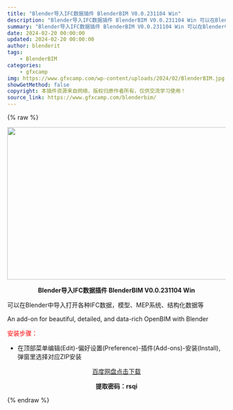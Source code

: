 ```yaml
---
title: "Blender导入IFC数据插件 BlenderBIM V0.0.231104 Win"
description: "Blender导入IFC数据插件 BlenderBIM V0.0.231104 Win 可以在Blender中导入打开各种IFC数据，模型、MEP系统、结构化数据等 An add-on for bea..."
summary: "Blender导入IFC数据插件 BlenderBIM V0.0.231104 Win 可以在Blender中导入打开各种IFC数据，模型、MEP系统、结构化数据等 An add-on for bea..."
date: 2024-02-20 00:00:00
updated: 2024-02-20 00:00:00
author: blenderit
tags: 
    - BlenderBIM
categories:
    - gfxcamp
img: https://www.gfxcamp.com/wp-content/uploads/2024/02/BlenderBIM.jpg
showGetMethod: false
copyright: 本插件资源来自网络，版权归原作者所有，仅供交流学习使用！
source_link: https://www.gfxcamp.com/blenderbim/
---
```


{% raw %}
<div><p><img decoding="async" class="aligncenter size-full wp-image-118642" src="https://www.gfxcamp.com/wp-content/uploads/2024/02/BlenderBIM.jpg" data-src="https://www.gfxcamp.com/wp-content/uploads/2024/02/BlenderBIM.jpg" alt="" width="640" height="351" data-srcset="https://www.gfxcamp.com/wp-content/uploads/2024/02/BlenderBIM.jpg 640w, https://www.gfxcamp.com/wp-content/uploads/2024/02/BlenderBIM-150x82.jpg 150w" data-sizes="(max-width: 640px) 100vw, 640px"></p><p style="text-align: center;"><strong>Blender导入IFC数据插件 BlenderBIM V0.0.231104 Win</strong></p><p>可以在Blender中导入打开各种IFC数据，模型、MEP系统、结构化数据等</p><p>An add-on for beautiful, detailed, and data-rich OpenBIM with Blender</p><p style="text-align: left;"><span style="color: #ff0000;">安装步骤：</span></p><ul>
<li>在顶部菜单编辑(Edit)-偏好设置(Preference)-插件(Add-ons)-安装(Install),弹窗里选择对应ZIP安装</li>
</ul><p style="text-align: center;"><a class="maxbutton-3 maxbutton maxbutton-baidu" target="_blank" rel="noopener" href="https://pan.baidu.com/s/1maWtMw694eAQvFc5jMRynA?pwd=rsqi"><span class="mb-text">百度网盘点击下载</span></a></p><p style="text-align: center;"><strong>提取密码：rsqi</strong></p></div>
<div style="display: none">gfxcamp</div>
{% endraw %}